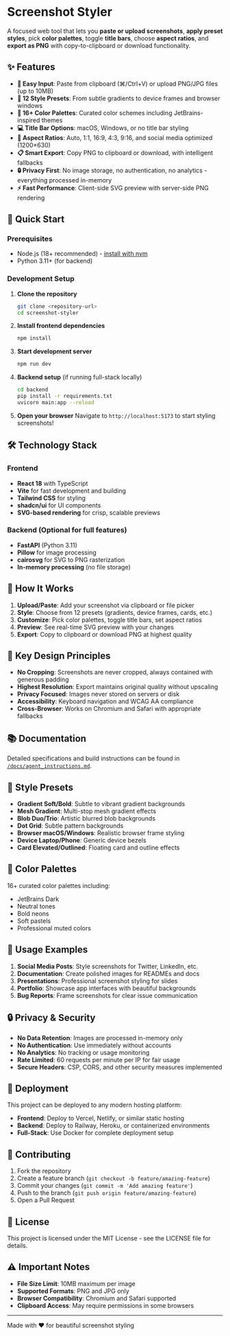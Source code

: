 # Screenshot Styler

A focused web tool that lets you **paste or upload screenshots**, **apply preset styles**, pick **color palettes**, toggle **title bars**, choose **aspect ratios**, and **export as PNG** with copy-to-clipboard or download functionality.

## ✨ Features

- **📸 Easy Input**: Paste from clipboard (⌘/Ctrl+V) or upload PNG/JPG files (up to 10MB)
- **🎨 12 Style Presets**: From subtle gradients to device frames and browser windows
- **🌈 16+ Color Palettes**: Curated color schemes including JetBrains-inspired themes
- **💻 Title Bar Options**: macOS, Windows, or no title bar styling
- **📐 Aspect Ratios**: Auto, 1:1, 16:9, 4:3, 9:16, and social media optimized (1200×630)
- **📋 Smart Export**: Copy PNG to clipboard or download, with intelligent fallbacks
- **🔒 Privacy First**: No image storage, no authentication, no analytics - everything processed in-memory
- **⚡ Fast Performance**: Client-side SVG preview with server-side PNG rendering

## 🚀 Quick Start

### Prerequisites

- Node.js (18+ recommended) - [install with nvm](https://github.com/nvm-sh/nvm#installing-and-updating)
- Python 3.11+ (for backend)

### Development Setup

1. **Clone the repository**
   ```bash
   git clone <repository-url>
   cd screenshot-styler
   ```

2. **Install frontend dependencies**
   ```bash
   npm install
   ```

3. **Start development server**
   ```bash
   npm run dev
   ```

4. **Backend setup** (if running full-stack locally)
   ```bash
   cd backend
   pip install -r requirements.txt
   uvicorn main:app --reload
   ```

5. **Open your browser**
   Navigate to `http://localhost:5173` to start styling screenshots!

## 🛠️ Technology Stack

### Frontend
- **React 18** with TypeScript
- **Vite** for fast development and building
- **Tailwind CSS** for styling
- **shadcn/ui** for UI components
- **SVG-based rendering** for crisp, scalable previews

### Backend (Optional for full features)
- **FastAPI** (Python 3.11)
- **Pillow** for image processing
- **cairosvg** for SVG to PNG rasterization
- **In-memory processing** (no file storage)

## 🎯 How It Works

1. **Upload/Paste**: Add your screenshot via clipboard or file picker
2. **Style**: Choose from 12 presets (gradients, device frames, cards, etc.)
3. **Customize**: Pick color palettes, toggle title bars, set aspect ratios
4. **Preview**: See real-time SVG preview with your changes
5. **Export**: Copy to clipboard or download PNG at highest quality

## 🔧 Key Design Principles

- **No Cropping**: Screenshots are never cropped, always contained with generous padding
- **Highest Resolution**: Export maintains original quality without upscaling
- **Privacy Focused**: Images never stored on servers or disk
- **Accessibility**: Keyboard navigation and WCAG AA compliance
- **Cross-Browser**: Works on Chromium and Safari with appropriate fallbacks

## 📚 Documentation

Detailed specifications and build instructions can be found in [`/docs/agent_instructions.md`](./docs/agent_instructions.md).

## 🎨 Style Presets

- **Gradient Soft/Bold**: Subtle to vibrant gradient backgrounds
- **Mesh Gradient**: Multi-stop mesh gradient effects  
- **Blob Duo/Trio**: Artistic blurred blob backgrounds
- **Dot Grid**: Subtle pattern backgrounds
- **Browser macOS/Windows**: Realistic browser frame styling
- **Device Laptop/Phone**: Generic device bezels
- **Card Elevated/Outlined**: Floating card and outline effects

## 🌈 Color Palettes

16+ curated color palettes including:
- JetBrains Dark
- Neutral tones
- Bold neons  
- Soft pastels
- Professional muted colors

## 📖 Usage Examples

1. **Social Media Posts**: Style screenshots for Twitter, LinkedIn, etc.
2. **Documentation**: Create polished images for READMEs and docs
3. **Presentations**: Professional screenshot styling for slides
4. **Portfolio**: Showcase app interfaces with beautiful backgrounds
5. **Bug Reports**: Frame screenshots for clear issue communication

## 🔒 Privacy & Security

- **No Data Retention**: Images are processed in-memory only
- **No Authentication**: Use immediately without accounts
- **No Analytics**: No tracking or usage monitoring  
- **Rate Limited**: 60 requests per minute per IP for fair usage
- **Secure Headers**: CSP, CORS, and other security measures implemented

## 🚀 Deployment

This project can be deployed to any modern hosting platform:

- **Frontend**: Deploy to Vercel, Netlify, or similar static hosting
- **Backend**: Deploy to Railway, Heroku, or containerized environments
- **Full-Stack**: Use Docker for complete deployment setup

## 🤝 Contributing

1. Fork the repository
2. Create a feature branch (`git checkout -b feature/amazing-feature`)
3. Commit your changes (`git commit -m 'Add amazing feature'`)
4. Push to the branch (`git push origin feature/amazing-feature`)
5. Open a Pull Request

## 📄 License

This project is licensed under the MIT License - see the LICENSE file for details.

## ⚠️ Important Notes

- **File Size Limit**: 10MB maximum per image
- **Supported Formats**: PNG and JPG only
- **Browser Compatibility**: Chromium and Safari supported
- **Clipboard Access**: May require permissions in some browsers

---

Made with ❤️ for beautiful screenshot styling